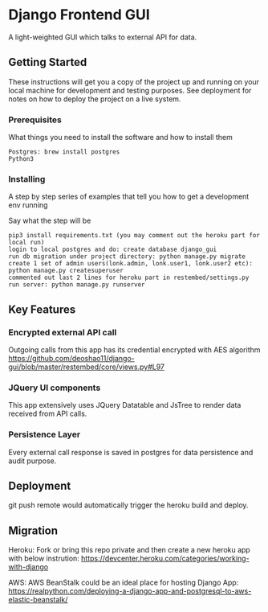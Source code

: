 # Django Frontend GUI

A light-weighted GUI which talks to external API for data. 

## Getting Started

These instructions will get you a copy of the project up and running on your local machine for development and testing purposes. See deployment for notes on how to deploy the project on a live system.

### Prerequisites

What things you need to install the software and how to install them

```
Postgres: brew install postgres
Python3
```

### Installing

A step by step series of examples that tell you how to get a development env running

Say what the step will be

```
pip3 install requirements.txt (you may comment out the heroku part for local run)
login to local postgres and do: create database django_gui
run db migration under project directory: python manage.py migrate
create 1 set of admin users(lonk.admin, lonk.user1, lonk.user2 etc): python manage.py createsuperuser
commented out last 2 lines for heroku part in restembed/settings.py
run server: python manage.py runserver
```

## Key Features
### Encrypted external API call
Outgoing calls from this app has its credential encrypted with AES algorithm
https://github.com/deoshao11/django-gui/blob/master/restembed/core/views.py#L97

### JQuery UI components
This app extensively uses JQuery Datatable and JsTree to render data received from API calls.

### Persistence Layer
Every external call response is saved in postgres for data persistence and audit purpose.

## Deployment

git push remote would automatically trigger the heroku build and deploy.

## Migration
Heroku: Fork or bring this repo private and then create a new heroku app with below instrution:
https://devcenter.heroku.com/categories/working-with-django

AWS: AWS BeanStalk could be an ideal place for hosting Django App:
https://realpython.com/deploying-a-django-app-and-postgresql-to-aws-elastic-beanstalk/
